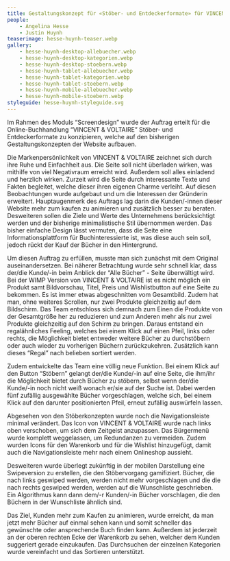 ```yaml
---
title: Gestaltungskonzept für «Stöber- und Entdeckerformate» für VINCENT&VOLTAIRE 
people:
    - Angelina Hesse
    - Justin Huynh
teaserimage: hesse-huynh-teaser.webp
gallery:
    - hesse-huynh-desktop-allebuecher.webp
    - hesse-huynh-desktop-kategorien.webp
    - hesse-huynh-desktop-stoebern.webp
    - hesse-huynh-tablet-allebuecher.webp
    - hesse-huynh-tablet-kategorien.webp
    - hesse-huynh-tablet-stoebern.webp
    - hesse-huynh-mobile-allebuecher.webp
    - hesse-huynh-mobile-stoebern.webp
styleguide: hesse-huynh-styleguide.svg
---
```


Im Rahmen des Moduls “Screendesign” wurde der Auftrag erteilt für die Online-Buchhandlung “VINCENT & VOLTAIRE” Stöber- und Entdeckerformate zu konzipieren, welche auf den bisherigen Gestaltungskonzepten der Website aufbauen.

Die Markenpersönlichkeit von VINCENT & VOLTAIRE zeichnet sich durch ihre Ruhe und Einfachheit aus. Die Seite soll nicht überladen wirken, was mithilfe von viel Negativraum erreicht wird. Außerdem soll alles einladend und herzlich wirken. Zurzeit wird die Seite durch interessante Texte und Fakten begleitet, welche dieser ihren eigenen Charme verleiht. Auf diesen Beobachtungen wurde aufgebaut und um die Interessen der Gründerin erweitert. Hauptaugenmerk des Auftrags lag darin die Kunden/-innen dieser Website mehr zum kaufen zu animieren und zusätzlich besser zu beraten. Desweiteren sollen die Ziele und Werte des Unternehmens berücksichtigt werden und der bisherige minimalistische Stil übernommen werden. Das bisher einfache Design lässt vermuten, dass die Seite eine Informationsplattform für Buchinteressierte ist, was diese auch sein soll, jedoch rückt der Kauf der Bücher in den Hintergrund. 

Um diesen Auftrag zu erfüllen, musste man sich zunächst mit dem Original auseinandersetzen. Bei näherer Betrachtung wurde sehr schnell klar, dass der/die Kunde/-in beim Anblick der “Alle Bücher” - Seite überwältigt wird. Bei der WIMP Version von VINCENT & VOLTAIRE ist es nicht möglich ein Produkt samt Bildvorschau, Titel, Preis und Wishlistbutton auf eine Seite zu bekommen. Es ist immer etwas abgeschnitten vom Gesamtbild. Zudem hat man, ohne weiteres Scrollen, nur zwei Produkte gleichzeitig auf dem Bildschirm. Das Team entschloss sich demnach zum Einen die Produkte von der Gesamtgröße her zu reduzieren und zum Anderen mehr als nur zwei Produkte gleichzeitig auf den Schirm zu bringen. Daraus entstand ein regalähnliches Feeling, welches bei einem Klick auf einen Pfeil, links oder rechts, die Möglichkeit bietet entweder weitere Bücher zu durchstöbern oder auch wieder zu vorherigen Büchern zurückzukehren. Zusätzlich kann dieses “Regal” nach belieben sortiert werden. 

Zudem entwickelte das Team eine völlig neue Funktion. Bei einem Klick auf den Button “Stöbern” gelangt der/die Kunde/-in auf eine Seite, die ihm/ihr die Möglichkeit bietet durch Bücher zu stöbern, selbst wenn der/die Kunde/-in noch nicht weiß wonach er/sie auf der Suche ist. Dabei werden fünf zufällig ausgewählte Bücher vorgeschlagen, welche sich, bei einem Klick auf den darunter positionierten Pfeil, erneut zufällig auswürfeln lassen. 

Abgesehen von den Stöberkonzepten wurde noch die Navigationsleiste minimal verändert. Das Icon von VINCENT & VOLTAIRE wurde nach links oben verschoben, um sich dem Zeitgeist anzupassen. Das Bürgermenü wurde komplett weggelassen, um Redundanzen zu vermeiden. Zudem wurden Icons für den Warenkorb und für die Wishlist hinzugefügt, damit auch die Navigationsleiste mehr nach einem Onlineshop aussieht. 

Desweiteren wurde überlegt zukünftig in der mobilen Darstellung eine Swipeversion zu erstellen, die den Stöbervorgang gamifiziert. Bücher, die nach links geswiped werden, werden nicht mehr vorgeschlagen und die die nach rechts geswiped werden, werden auf die Wunschliste geschrieben.
Ein Algorithmus kann dann dem/-r Kunden/-in Bücher vorschlagen, die den Büchern in der Wunschliste ähnlich sind.

Das Ziel, Kunden mehr zum Kaufen zu animieren, wurde erreicht, da man jetzt mehr Bücher auf einmal sehen kann und somit schneller das gewünschte oder ansprechende Buch finden kann. Außerdem ist jederzeit an der oberen rechten Ecke der Warenkorb zu sehen, welcher dem Kunden suggeriert gerade einzukaufen. Das Durchsuchen der einzelnen Kategorien wurde vereinfacht und das Sortieren unterstützt.
